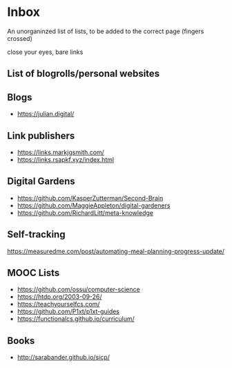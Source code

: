 # Inbox
An unorganinzed list of lists, to be added to the correct page (fingers crossed)

close your eyes, bare links

## List of blogrolls/personal websites

## Blogs

- https://julian.digital/

## Link publishers

- https://links.markjgsmith.com/
- https://links.rsapkf.xyz/index.html

## Digital Gardens

- https://github.com/KasperZutterman/Second-Brain
- https://github.com/MaggieAppleton/digital-gardeners
- https://github.com/RichardLitt/meta-knowledge

## Self-tracking

https://measuredme.com/post/automating-meal-planning-progress-update/

## MOOC Lists

- https://github.com/ossu/computer-science
- https://htdp.org/2003-09-26/
- https://teachyourselfcs.com/
- https://github.com/P1xt/p1xt-guides
- https://functionalcs.github.io/curriculum/

## Books
- http://sarabander.github.io/sicp/

